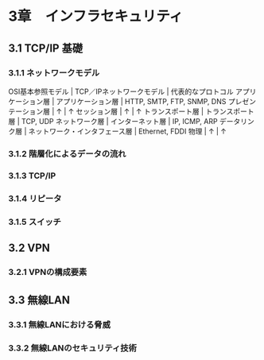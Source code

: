 # 3章　インフラセキュリティ
## 3.1 TCP/IP 基礎
### 3.1.1 ネットワークモデル
OSI基本参照モデル | TCP／IPネットワークモデル | 代表的なプロトコル
アプリケーション層 | アプリケーション層 | HTTP, SMTP, FTP, SNMP, DNS
プレゼンテーション層 | ↑ | ↑
セッション層 | ↑ | ↑
トランスポート層 | トランスポート層 | TCP, UDP
ネットワーク層 | インターネット層 | IP, ICMP, ARP
データリンク層 | ネットワーク・インタフェース層 | Ethernet, FDDI
物理 | ↑ | ↑

### 3.1.2 階層化によるデータの流れ
### 3.1.3 TCP/IP
### 3.1.4 リピータ
### 3.1.5 スイッチ

## 3.2 VPN
### 3.2.1 VPNの構成要素

## 3.3 無線LAN
### 3.3.1 無線LANにおける脅威
### 3.3.2 無線LANのセキュリティ技術
